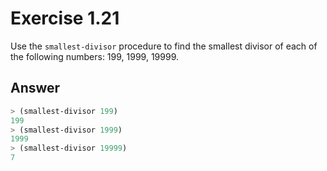 # Exercise 1.21

Use the `smallest-divisor` procedure to find the smallest divisor of each of the
following numbers: 199, 1999, 19999.

## Answer

```scheme
> (smallest-divisor 199)
199
> (smallest-divisor 1999)
1999
> (smallest-divisor 19999)
7
```
